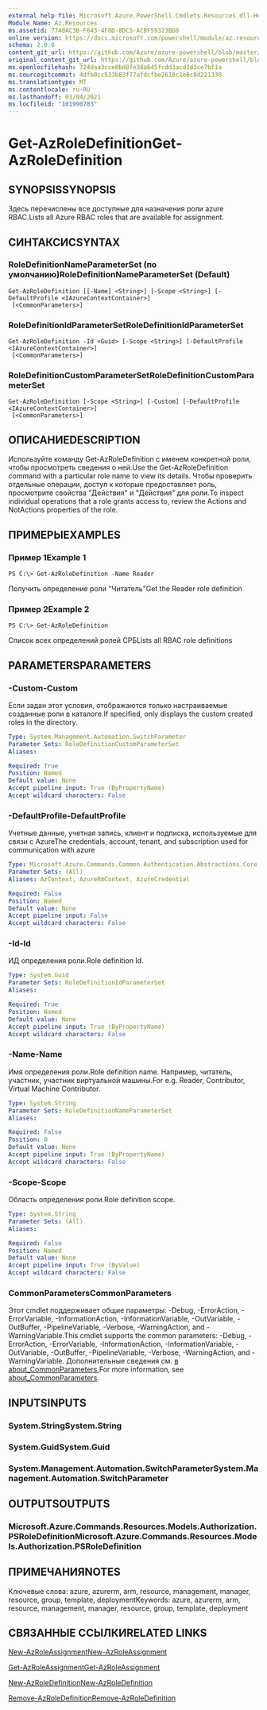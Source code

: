 ```yaml
---
external help file: Microsoft.Azure.PowerShell.Cmdlets.Resources.dll-Help.xml
Module Name: Az.Resources
ms.assetid: 7740AC3B-F643-4F8D-8DC5-ACBF59323BD8
online version: https://docs.microsoft.com/powershell/module/az.resources/get-azroledefinition
schema: 2.0.0
content_git_url: https://github.com/Azure/azure-powershell/blob/master/src/Resources/Resources/help/Get-AzRoleDefinition.md
original_content_git_url: https://github.com/Azure/azure-powershell/blob/master/src/Resources/Resources/help/Get-AzRoleDefinition.md
ms.openlocfilehash: 724daa3cce0bd8fe38a645fcdd3acd2d3ce7bf1a
ms.sourcegitcommit: 4dfb0cc533b83f77afdcfbe2618c1e6c8d221330
ms.translationtype: MT
ms.contentlocale: ru-RU
ms.lasthandoff: 03/04/2021
ms.locfileid: "101990783"
---
```

# <span data-ttu-id="c2361-101">Get-AzRoleDefinition</span><span class="sxs-lookup"><span data-stu-id="c2361-101">Get-AzRoleDefinition</span></span>

## <span data-ttu-id="c2361-102">SYNOPSIS</span><span class="sxs-lookup"><span data-stu-id="c2361-102">SYNOPSIS</span></span>
<span data-ttu-id="c2361-103">Здесь перечислены все доступные для назначения роли azure RBAC.</span><span class="sxs-lookup"><span data-stu-id="c2361-103">Lists all Azure RBAC roles that are available for assignment.</span></span>

## <span data-ttu-id="c2361-104">СИНТАКСИС</span><span class="sxs-lookup"><span data-stu-id="c2361-104">SYNTAX</span></span>

### <span data-ttu-id="c2361-105">RoleDefinitionNameParameterSet (по умолчанию)</span><span class="sxs-lookup"><span data-stu-id="c2361-105">RoleDefinitionNameParameterSet (Default)</span></span>
```
Get-AzRoleDefinition [[-Name] <String>] [-Scope <String>] [-DefaultProfile <IAzureContextContainer>]
 [<CommonParameters>]
```

### <span data-ttu-id="c2361-106">RoleDefinitionIdParameterSet</span><span class="sxs-lookup"><span data-stu-id="c2361-106">RoleDefinitionIdParameterSet</span></span>
```
Get-AzRoleDefinition -Id <Guid> [-Scope <String>] [-DefaultProfile <IAzureContextContainer>]
 [<CommonParameters>]
```

### <span data-ttu-id="c2361-107">RoleDefinitionCustomParameterSet</span><span class="sxs-lookup"><span data-stu-id="c2361-107">RoleDefinitionCustomParameterSet</span></span>
```
Get-AzRoleDefinition [-Scope <String>] [-Custom] [-DefaultProfile <IAzureContextContainer>]
 [<CommonParameters>]
```

## <span data-ttu-id="c2361-108">ОПИСАНИЕ</span><span class="sxs-lookup"><span data-stu-id="c2361-108">DESCRIPTION</span></span>
<span data-ttu-id="c2361-109">Используйте команду Get-AzRoleDefinition с именем конкретной роли, чтобы просмотреть сведения о ней.</span><span class="sxs-lookup"><span data-stu-id="c2361-109">Use the Get-AzRoleDefinition command with a particular role name to view its details.</span></span>
<span data-ttu-id="c2361-110">Чтобы проверить отдельные операции, доступ к которые предоставляет роль, просмотрите свойства "Действия" и "Действия" для роли.</span><span class="sxs-lookup"><span data-stu-id="c2361-110">To inspect individual operations that a role grants access to, review the Actions and NotActions properties of the role.</span></span>

## <span data-ttu-id="c2361-111">ПРИМЕРЫ</span><span class="sxs-lookup"><span data-stu-id="c2361-111">EXAMPLES</span></span>

### <span data-ttu-id="c2361-112">Пример 1</span><span class="sxs-lookup"><span data-stu-id="c2361-112">Example 1</span></span>
```
PS C:\> Get-AzRoleDefinition -Name Reader
```

<span data-ttu-id="c2361-113">Получить определение роли "Читатель"</span><span class="sxs-lookup"><span data-stu-id="c2361-113">Get the Reader role definition</span></span>

### <span data-ttu-id="c2361-114">Пример 2</span><span class="sxs-lookup"><span data-stu-id="c2361-114">Example 2</span></span>
```
PS C:\> Get-AzRoleDefinition
```

<span data-ttu-id="c2361-115">Список всех определений ролей СРБ</span><span class="sxs-lookup"><span data-stu-id="c2361-115">Lists all RBAC role definitions</span></span>

## <span data-ttu-id="c2361-116">PARAMETERS</span><span class="sxs-lookup"><span data-stu-id="c2361-116">PARAMETERS</span></span>

### <span data-ttu-id="c2361-117">-Custom</span><span class="sxs-lookup"><span data-stu-id="c2361-117">-Custom</span></span>
<span data-ttu-id="c2361-118">Если задан этот условия, отображаются только настраиваемые созданные роли в каталоге.</span><span class="sxs-lookup"><span data-stu-id="c2361-118">If specified, only displays the custom created roles in the directory.</span></span>

```yaml
Type: System.Management.Automation.SwitchParameter
Parameter Sets: RoleDefinitionCustomParameterSet
Aliases:

Required: True
Position: Named
Default value: None
Accept pipeline input: True (ByPropertyName)
Accept wildcard characters: False
```

### <span data-ttu-id="c2361-119">-DefaultProfile</span><span class="sxs-lookup"><span data-stu-id="c2361-119">-DefaultProfile</span></span>
<span data-ttu-id="c2361-120">Учетные данные, учетная запись, клиент и подписка, используемые для связи с Azure</span><span class="sxs-lookup"><span data-stu-id="c2361-120">The credentials, account, tenant, and subscription used for communication with azure</span></span>

```yaml
Type: Microsoft.Azure.Commands.Common.Authentication.Abstractions.Core.IAzureContextContainer
Parameter Sets: (All)
Aliases: AzContext, AzureRmContext, AzureCredential

Required: False
Position: Named
Default value: None
Accept pipeline input: False
Accept wildcard characters: False
```

### <span data-ttu-id="c2361-121">-Id</span><span class="sxs-lookup"><span data-stu-id="c2361-121">-Id</span></span>
<span data-ttu-id="c2361-122">ИД определения роли.</span><span class="sxs-lookup"><span data-stu-id="c2361-122">Role definition Id.</span></span>

```yaml
Type: System.Guid
Parameter Sets: RoleDefinitionIdParameterSet
Aliases:

Required: True
Position: Named
Default value: None
Accept pipeline input: True (ByPropertyName)
Accept wildcard characters: False
```

### <span data-ttu-id="c2361-123">-Name</span><span class="sxs-lookup"><span data-stu-id="c2361-123">-Name</span></span>
<span data-ttu-id="c2361-124">Имя определения роли.</span><span class="sxs-lookup"><span data-stu-id="c2361-124">Role definition name.</span></span>
<span data-ttu-id="c2361-125">Например, читатель, участник, участник виртуальной машины.</span><span class="sxs-lookup"><span data-stu-id="c2361-125">For e.g. Reader, Contributor, Virtual Machine Contributor.</span></span>

```yaml
Type: System.String
Parameter Sets: RoleDefinitionNameParameterSet
Aliases:

Required: False
Position: 0
Default value: None
Accept pipeline input: True (ByPropertyName)
Accept wildcard characters: False
```

### <span data-ttu-id="c2361-126">-Scope</span><span class="sxs-lookup"><span data-stu-id="c2361-126">-Scope</span></span>
<span data-ttu-id="c2361-127">Область определения роли.</span><span class="sxs-lookup"><span data-stu-id="c2361-127">Role definition scope.</span></span>

```yaml
Type: System.String
Parameter Sets: (All)
Aliases:

Required: False
Position: Named
Default value: None
Accept pipeline input: True (ByValue)
Accept wildcard characters: False
```

### <span data-ttu-id="c2361-128">CommonParameters</span><span class="sxs-lookup"><span data-stu-id="c2361-128">CommonParameters</span></span>
<span data-ttu-id="c2361-129">Этот cmdlet поддерживает общие параметры: -Debug, -ErrorAction, -ErrorVariable, -InformationAction, -InformationVariable, -OutVariable, -OutBuffer, -PipelineVariable, -Verbose, -WarningAction, and -WarningVariable.</span><span class="sxs-lookup"><span data-stu-id="c2361-129">This cmdlet supports the common parameters: -Debug, -ErrorAction, -ErrorVariable, -InformationAction, -InformationVariable, -OutVariable, -OutBuffer, -PipelineVariable, -Verbose, -WarningAction, and -WarningVariable.</span></span> <span data-ttu-id="c2361-130">Дополнительные сведения см. [в about_CommonParameters.](http://go.microsoft.com/fwlink/?LinkID=113216)</span><span class="sxs-lookup"><span data-stu-id="c2361-130">For more information, see [about_CommonParameters](http://go.microsoft.com/fwlink/?LinkID=113216).</span></span>

## <span data-ttu-id="c2361-131">INPUTS</span><span class="sxs-lookup"><span data-stu-id="c2361-131">INPUTS</span></span>

### <span data-ttu-id="c2361-132">System.String</span><span class="sxs-lookup"><span data-stu-id="c2361-132">System.String</span></span>

### <span data-ttu-id="c2361-133">System.Guid</span><span class="sxs-lookup"><span data-stu-id="c2361-133">System.Guid</span></span>

### <span data-ttu-id="c2361-134">System.Management.Automation.SwitchParameter</span><span class="sxs-lookup"><span data-stu-id="c2361-134">System.Management.Automation.SwitchParameter</span></span>

## <span data-ttu-id="c2361-135">OUTPUTS</span><span class="sxs-lookup"><span data-stu-id="c2361-135">OUTPUTS</span></span>

### <span data-ttu-id="c2361-136">Microsoft.Azure.Commands.Resources.Models.Authorization.PSRoleDefinition</span><span class="sxs-lookup"><span data-stu-id="c2361-136">Microsoft.Azure.Commands.Resources.Models.Authorization.PSRoleDefinition</span></span>

## <span data-ttu-id="c2361-137">ПРИМЕЧАНИЯ</span><span class="sxs-lookup"><span data-stu-id="c2361-137">NOTES</span></span>
<span data-ttu-id="c2361-138">Ключевые слова: azure, azurerm, arm, resource, management, manager, resource, group, template, deployment</span><span class="sxs-lookup"><span data-stu-id="c2361-138">Keywords: azure, azurerm, arm, resource, management, manager, resource, group, template, deployment</span></span>

## <span data-ttu-id="c2361-139">СВЯЗАННЫЕ ССЫЛКИ</span><span class="sxs-lookup"><span data-stu-id="c2361-139">RELATED LINKS</span></span>

[<span data-ttu-id="c2361-140">New-AzRoleAssignment</span><span class="sxs-lookup"><span data-stu-id="c2361-140">New-AzRoleAssignment</span></span>](./New-AzRoleAssignment.md)

[<span data-ttu-id="c2361-141">Get-AzRoleAssignment</span><span class="sxs-lookup"><span data-stu-id="c2361-141">Get-AzRoleAssignment</span></span>](./Get-AzRoleAssignment.md)

[<span data-ttu-id="c2361-142">New-AzRoleDefinition</span><span class="sxs-lookup"><span data-stu-id="c2361-142">New-AzRoleDefinition</span></span>](./New-AzRoleDefinition.md)

[<span data-ttu-id="c2361-143">Remove-AzRoleDefinition</span><span class="sxs-lookup"><span data-stu-id="c2361-143">Remove-AzRoleDefinition</span></span>](./Remove-AzRoleDefinition.md)

